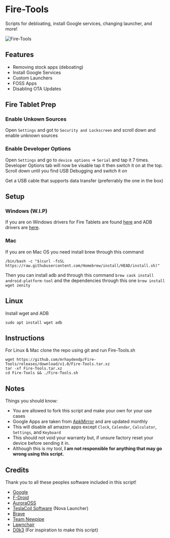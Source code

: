 # Fire-Tools

Scripts for debloating, install Google services, changing launcher, and more!

![Fire-Tools](https://github.com/mrhaydendp/Fire-Tools/blob/main/Screenshots/Fire%20Tools.png)

## Features
- Removing stock apps (deboating)
- Install Google Services
- Custom Launchers
- FOSS Apps
- Disabling OTA Updates

## Fire Tablet Prep
### Enable Unkown Sources
Open `Settings` and got to `Security and Lockscreen` and scroll down and enable unknown sources

### Enable Developer Options
Open `Settings` and go to `device options` -> `Serial` and tap it 7 times.
Developer Options tab will now be visable tap it then switch it on at the top.
Scroll down until you find USB Debugging and switch it on


Get a USB cable that supports data transfer (preferrably the one in the box)

## Setup
### Windows (W.I.P)
If you are on Windows drivers for Fire Tablets are found [here](https://developer.amazon.com/docs/fire-tablets/connecting-adb-to-device.html) and ADB drivers are [here](https://adb.clockworkmod.com/).

### Mac
If you are on Mac OS you need install brew through this command
```
/bin/bash -c "$(curl -fsSL https://raw.githubusercontent.com/Homebrew/install/HEAD/install.sh)"
```
Then you can install adb and through this command `brew cask install android-platform-tool` and the dependencies through this one `brew install wget zenity`

## Linux
Install wget and ADB
```
sudo apt install wget adb
```

## Instructions
For Linux & Mac clone the repo using git and run Fire-Tools.sh
```
wget https://github.com/mrhaydendp/Fire-Tools/releases/download/v1.0/Fire-Tools.tar.xz
tar -xf Fire-Tools.tar.xz
cd Fire-Tools && ./Fire-Tools.sh
```

## Notes
Things you should know:
- You are allowed to fork this script and make your own for your use cases
- Google Apps are taken from [ApkMirror](https://www.apkmirror.com/) and are updated monthly
- This will disable all amazon apps except `Clock`, `Calendar`, `Calculator`, `Settings`, and `Keyboard`
- This should not void your warranty but, if unsure factory reset your device before sending it in.
- Although this is my tool, **I am not responsible for anything that may go wrong using this script.**

## Credits
Thank you to all these peoples software included in this script!
- [Google](https://www.android.com/)
- [F-Droid](https://www.f-droid.org/en/about/)
- [AuroraOSS](https://auroraoss.com/contact/)
- [TeslaCoil Software](https://play.google.com/store/apps/developer?id=TeslaCoil%20Software&hl=en_US&gl=US) (Nova Launcher)
- [Brave](https://brave.com/about/)
- [Team Newpipe](https://github.com/TeamNewPipe)
- [Lawnchair](https://github.com/LawnchairLauncher/Lawnchair)
- [D0k3](https://github.com/d0k3) (For inspiration to make this script)

